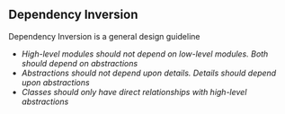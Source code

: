 ## Dependency Inversion
Dependency Inversion is a general design guideline
- *High-level modules should not depend on low-level modules. Both should depend on abstractions*
- *Abstractions should not depend upon details. Details should depend upon abstractions*
- *Classes should only have direct relationships with high-level abstractions*

